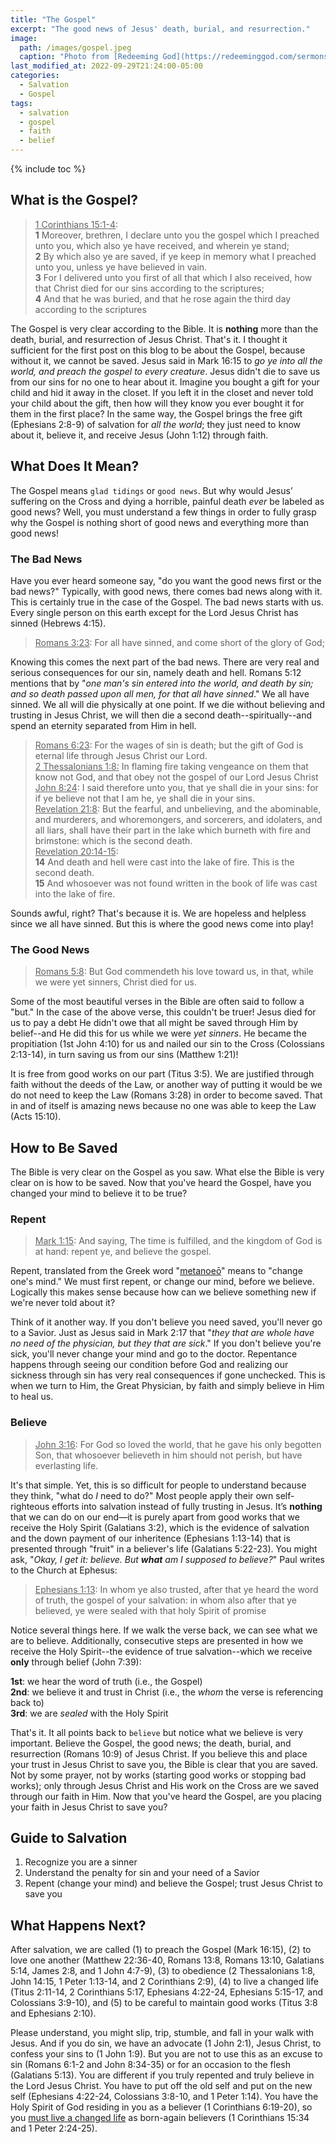 ```yaml
---
title: "The Gospel"
excerpt: "The good news of Jesus' death, burial, and resurrection."
image: 
  path: /images/gospel.jpeg
  caption: "Photo from [Redeeming God](https://redeeminggod.com/sermons/miscellaneous/what-is-the-gospel/)"
last_modified_at: 2022-09-29T21:24:00-05:00
categories:
  - Salvation
  - Gospel
tags: 
  - salvation
  - gospel
  - faith
  - belief
---
```


{% include toc %}

## What is the Gospel?
> <u>1 Corinthians 15:1-4</u>:<br>
> **1** Moreover, brethren, I declare unto you the gospel which I preached unto you, which also ye have received, and wherein ye stand; <br>
> **2** By which also ye are saved, if ye keep in memory what I preached unto you, unless ye have believed in vain. <br>
> **3** For I delivered unto you first of all that which I also received, how that Christ died for our sins according to the scriptures; <br>
> **4** And that he was buried, and that he rose again the third day according to the scriptures

The Gospel is very clear according to the Bible. It is **nothing** more than the death, burial, and resurrection of Jesus Christ. That's it. I thought it sufficient for the first post on this blog to be about the Gospel, because without it, we cannot be saved. Jesus said in Mark 16:15 to *go ye into all the world, and preach the gospel to every creature*. Jesus didn't die to save us from our sins for no one to hear about it. Imagine you bought a gift for your child and hid it away in the closet. If you left it in the closet and never told your child about the gift, then how will they know you ever bought it for them in the first place? In the same way, the Gospel brings the free gift (Ephesians 2:8-9) of salvation for *all the world*; they just need to know about it, believe it, and receive Jesus (John 1:12) through faith.

## What Does It Mean?
The Gospel means `glad tidings` or `good news`. But why would Jesus’ suffering on the Cross and dying a horrible, painful death *ever* be labeled as good news? Well, you must understand a few things in order to fully grasp why the Gospel is nothing short of good news and everything more than good news!

### The Bad News
Have you ever heard someone say, "do you want the good news first or the bad news?" Typically, with good news, there comes bad news along with it. This is certainly true in the case of the Gospel. The bad news starts with us. Every single person on this earth except for the Lord Jesus Christ has sinned (Hebrews 4:15).

> <u>Romans 3:23</u>: For all have sinned, and come short of the glory of God;

Knowing this comes the next part of the bad news. There are very real and serious consequences for our sin, namely death and hell. Romans 5:12 mentions that by "*one man's sin entered into the world, and death by sin; and so death passed upon all men, for that all have sinned*." We all have sinned. We all will die physically at one point. If we die without believing and trusting in Jesus Christ, we will then die a second death--spiritually--and spend an eternity separated from Him in hell. 

> <u>Romans 6:23</u>: For the wages of sin is death; but the gift of God is eternal life through Jesus Christ our Lord.<br>
> <u>2 Thessalonians 1:8:</u> In flaming fire taking vengeance on them that know not God, and that obey not the gospel of our Lord Jesus Christ<br>
> <u>John 8:24</u>: I said therefore unto you, that ye shall die in your sins: for if ye believe not that I am he, ye shall die in your sins.<br>
> <u>Revelation 21:8</u>: But the fearful, and unbelieving, and the abominable, and murderers, and whoremongers, and sorcerers, and idolaters, and all liars, shall have their part in the lake which burneth with fire and brimstone: which is the second death.<br>
> <u>Revelation 20:14-15</u>:<br> 
> **14** And death and hell were cast into the lake of fire. This is the second death.<br>
> **15** And whosoever was not found written in the book of life was cast into the lake of fire.

Sounds awful, right? That's because it is. We are hopeless and helpless since we all have sinned. But this is where the good news come into play!

### The Good News
> <u>Romans 5:8</u>: But God commendeth his love toward us, in that, while we were yet sinners, Christ died for us.

Some of the most beautiful verses in the Bible are often said to follow a "but." In the case of the above verse, this couldn't be truer! Jesus died for us to pay a debt He didn't owe that all might be saved through Him by belief--and He did this for us while we were *yet sinners*. He became the propitiation (1st John 4:10) for us and nailed our sin to the Cross (Colossians 2:13-14), in turn saving us from our sins (Matthew 1:21)! 

It is free from good works on our part (Titus 3:5). We are justified through faith without the deeds of the Law, or another way of putting it would be we do not need to keep the Law (Romans 3:28) in order to become saved. That in and of itself is amazing news because no one was able to keep the Law (Acts 15:10).


## How to Be Saved
The Bible is very clear on the Gospel as you saw. What else the Bible is very clear on is how to be saved. Now that you've heard the Gospel, have you changed your mind to believe it to be true? 

### Repent

> <u>Mark 1:15</u>: And saying, The time is fulfilled, and the kingdom of God is at hand: repent ye, and believe the gospel.

Repent, translated from the Greek word "[metanoeō](https://www.blueletterbible.org/lexicon/g3340/kjv/tr/0-1/)" means to "change one's mind." We must first repent, or change our mind, before we believe. Logically this makes sense because how can we believe something new if we're never told about it?

Think of it another way. If you don't believe you need saved, you'll never go to a Savior. Just as Jesus said in Mark 2:17 that "*they that are whole have no need of the physician, but they that are sick*." If you don't believe you're sick, you'll never change your mind and go to the doctor. Repentance happens through seeing our condition before God and realizing our sickness through sin has very real consequences if gone unchecked. This is when we turn to Him, the Great Physician, by faith and simply believe in Him to heal us.

### Believe
> <u>John 3:16</u>: For God so loved the world, that he gave his only begotten Son, that whosoever believeth in him should not perish, but have everlasting life.

It's that simple. Yet, this is so difficult for people to understand because they think, "what do *I* need to do?" Most people apply their own self-righteous efforts into salvation instead of fully trusting in Jesus. It’s **nothing** that we can do on our end—it is purely apart from good works that we receive the Holy Spirit (Galatians 3:2), which is the evidence of salvation and the down payment of our inheritence (Ephesians 1:13-14) that is presented through "fruit" in a believer's life (Galatians 5:22-23). You might ask, "*Okay, I get it: believe. But **what** am I supposed to believe?*" Paul writes to the Church at Ephesus:

> <u>Ephesians 1:13</u>: In whom ye also trusted, after that ye heard the word of truth, the gospel of your salvation: in whom also after that ye believed, ye were sealed with that holy Spirit of promise

Notice several things here. If we walk the verse back, we can see what we are to believe. Additionally, consecutive steps are presented in how we receive the Holy Spirit--the evidence of true salvation--which we receive **only** through belief (John 7:39):

**1st**: we hear the word of truth (i.e., the Gospel)<br>
**2nd**: we believe it and trust in Christ (i.e., the *whom* the verse is referencing back to)<br>
**3rd**: we are *sealed* with the Holy Spirit

That's it. It all points back to `believe` but notice what we believe is very important. Believe the Gospel, the good news; the death, burial, and resurrection (Romans 10:9) of Jesus Christ. If you believe this and place your trust in Jesus Christ to save you, the Bible is clear that you are saved. Not by some prayer, not by works (starting good works or stopping bad works); only through Jesus Christ and His work on the Cross are we saved through our faith in Him. Now that you've heard the Gospel, are you placing your faith in Jesus Christ to save you?

## Guide to Salvation
1. Recognize you are a sinner
2. Understand the penalty for sin and your need of a Savior
3. Repent (change your mind) and believe the Gospel; trust Jesus Christ to save you

## What Happens Next?
After salvation, we are called (1) to preach the Gospel (Mark 16:15), (2) to love one another (Matthew 22:36-40, Romans 13:8, Romans 13:10, Galatians 5:14, James 2:8, and 1 John 4:7-9), (3) to obedience (2 Thessalonians 1:8, John 14:15, 1 Peter 1:13-14, and 2 Corinthians 2:9), (4) to live a changed life (Titus 2:11-14, 2 Corinthians 5:17, Ephesians 4:22-24, Ephesians 5:15-17, and Colossians 3:9-10), and (5) to be careful to maintain good works (Titus 3:8 and Ephesians 2:10). 

Please understand, you might slip, trip, stumble, and fall in your walk with Jesus. And if you do sin, we have an advocate (1 John 2:1), Jesus Christ, to confess your sins to (1 John 1:9). But you are not to use this as an excuse to sin (Romans 6:1-2 and John 8:34-35) or for an occasion to the flesh (Galatians 5:13). You are different if you truly repented and truly believe in the Lord Jesus Christ. You have to put off the old self and put on the new self (Ephesians 4:22-24, Colossians 3:8-10, and 1 Peter 1:14). You have the Holy Spirit of God residing in you as a believer (1 Corinthians 6:19-20), so you [must live a changed life](https://www.exagora.me/christianity/changed-life/) as born-again believers (1 Corinthians 15:34 and 1 Peter 2:24-25). 

<script src='https://www.blueletterbible.org/assets-v3/scripts/blbToolTip/BLB_ScriptTagger-min.js' type='text/javascript'></script>
<script type='text/javascript'>
BLB.Tagger.Translation = 'KJV';
BLB.Tagger.HyperLinks = 'all'; 
BLB.Tagger.HideTanslationAbbrev = false;
BLB.Tagger.TargetNewWindow = true;
BLB.Tagger.Style = 'par'; 
BLB.Tagger.NoSearchTagNames = '';
BLB.Tagger.NoSearchClassNames = 'noTag doNotTag'; 
</script>
